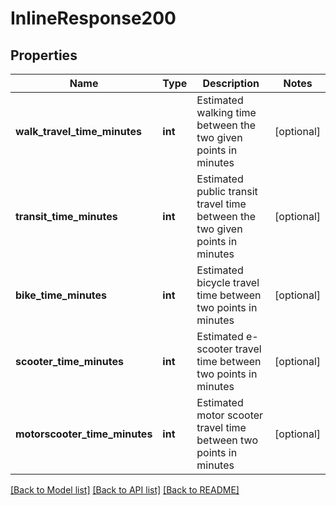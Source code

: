 # InlineResponse200

## Properties
Name | Type | Description | Notes
------------ | ------------- | ------------- | -------------
**walk_travel_time_minutes** | **int** | Estimated walking time between the two given points in minutes | [optional] 
**transit_time_minutes** | **int** | Estimated public transit travel time between the two given points in minutes | [optional] 
**bike_time_minutes** | **int** | Estimated bicycle travel time between two points in minutes | [optional] 
**scooter_time_minutes** | **int** | Estimated e-scooter travel time between two points in minutes | [optional] 
**motorscooter_time_minutes** | **int** | Estimated motor scooter travel time between two points in minutes | [optional] 

[[Back to Model list]](../README.md#documentation-for-models) [[Back to API list]](../README.md#documentation-for-api-endpoints) [[Back to README]](../README.md)

